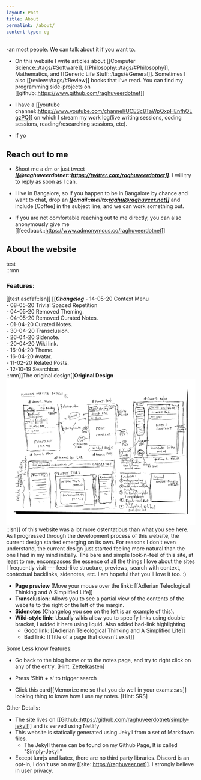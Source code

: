 ```yaml
---
layout: Post
title: About
permalink: /about/
content-type: eg
---
```



-an most people. We can talk about it if you want to.

- On this website I write articles about [[Computer Science::/tags/#Software]], [[Philosophy::/tags/#Philosophy]], Mathematics, and [[Generic Life Stuff::/tags/#General]]. Sometimes I also [[review::/tags/#Review]] books that I've read. You can find my programming side-projects on [[github::https://www.github.com/raghuveerdotnet]]

- I have a [[youtube channel::https://www.youtube.com/channel/UCESc8TaWpQxpHEnfhQLgzPQ]] on which I stream my work log(live writing sessions, coding sessions, reading/researching sessions, etc).
  
- If yo


## Reach out to me

- Shoot me a dm or just tweet ***[[@raghuveerdotnet::https://twitter.com/raghuveerdotnet]]***. I will try to reply as soon as I can. 
  
- I live in Bangalore, so If you happen to be in Bangalore by chance and want to chat, drop an ***[[email::mailto:raghu@raghuveer.net]]*** and include [Coffee] in the subject line, and we can work something out.
  
- If you are not comfortable reaching out to me directly, you can also anonymously give me [[feedback::https://www.admonymous.co/raghuveerdotnet]]


## About the website
test <br/>::rmn
### Features:
[[test asdfaf::lsn]]
[[***Changelog***
\- 14-05-20 Context Menu <br/>
\- 08-05-20 Trivial Spaced Repetition <br/>
\- 04-05-20 Removed Theming. <br/>
\- 04-05-20 Removed Curated Notes. <br/>
\- 01-04-20 Curated Notes. <br/>
\- 30-04-20 Transclusion. <br/>
\- 26-04-20 Sidenote. <br/>
\- 20-04-20 Wiki link. <br/>
\- 16-04-20 Theme. <br/>
\- 16-04-20 Avatar. <br/>
\- 11-02-20 Related Posts. <br/>
\- 12-10-19 Searchbar. <br/>
::rmn]]The original design[[**Original Design**<br><img src="/assets/img/firstdesign.jpg">::lsn]] of this website was a lot more ostentatious than what you see here. As I progressed through the development process of this website, the current design started emerging on its own. For reasons I don't even understand, the current design just started feeling more natural than the one I had in my mind initially. The bare and simple look-n-feel of this site, at least to me, encompasses the essence of all the things I love about the sites I frequently visit --- feed-like structure, previews, search with context, contextual backlinks, sidenotes, etc. I am hopeful that you'll love it too. :)

- **Page preview** (Move your mouse over the link): [[Adlerian Teleological Thinking and A Simplified Life]]
- **Transclusion**: Allows you to see a partial view of the contents of the website to the right or the left of the margin.
- **Sidenotes** (Changelog you see on the left is an example of this).
- **Wiki-style link:** Usually wikis allow you to specify links using double bracket, I added it here using liquid. Also added bad-link highlighting
   - Good link: [[Adlerian Teleological Thinking and A Simplified Life]]
   - Bad link: [[Title of a page that doesn't exist]]


Some Less know features:

- Go back to the blog home or to the notes page, and try to right click on any of the entry. [Hint: Zettelkasten]

- Press 'Shift + s' to trigger search

- Click this card[[Memorize me so that you do well in your exams::srs]] looking thing to know how I use my notes. [Hint: SRS]


Other Details:

- The site lives on [[Github::https://github.com/raghuveerdotnet/simply-jekyll]] and is served using Netlify
- This website is statically generated using Jekyll from a set of Markdown files.
  - The Jekyll theme can be found on my Github Page, It is called "Simply-Jekyll"
- Except lunrjs and katex, there are no third party libraries. Discord is an opt-in, I don't use on my [[site::https://raghuveer.net]]. I strongly believe in user privacy.


